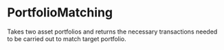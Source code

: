 # PortfolioMatching
Takes two asset portfolios and returns the necessary transactions needed to be carried out to match target portfolio. 
